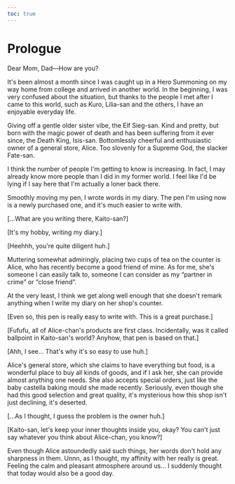 ```yaml
---
toc: true
---
```


# Prologue

Dear Mom, Dad—How are you?

It's been almost a month since I was caught up in a Hero Summoning on my way
home from college and arrived in another world. In the beginning, I was very
confused about the situation, but thanks to the people I met after I came to
this world, such as Kuro, Lilia-san and the others, I have an enjoyable everyday
life.

Giving off a gentle older sister vibe, the Elf Sieg-san. Kind and pretty, but
born with the magic power of death and has been suffering from it ever since,
the Death King, Isis-san. Bottomlessly cheerful and enthusiastic owner of a
general store, Alice. Too slovenly for a Supreme God, the slacker Fate-san.

I think the number of people I'm getting to know is increasing. In fact, I may
already know more people than I did in my former world. I feel like I'd be lying
if I say here that I'm actually a loner back there.

Smoothly moving my pen, I wrote words in my diary. The pen I'm using now is a
newly purchased one, and it's much easier to write with.

[...What are you writing there, Kaito-san?]

[It's my hobby, writing my diary.]

[Heehhh, you're quite diligent huh.]

Muttering somewhat admiringly, placing two cups of tea on the counter is Alice,
who has recently become a good friend of mine. As for me, she's someone I can
easily talk to, someone I can consider as my “partner in crime” or “close
friend”.

At the very least, I think we get along well enough that she doesn't remark
anything when I write my diary on her shop's counter.

[Even so, this pen is really easy to write with. This is a great purchase.]

[Fufufu, all of Alice-chan's products are first class. Incidentally, was it
called ballpoint in Kaito-san's world? Anyhow, that pen is based on that.]

[Ahh, I see... That's why it's so easy to use huh.]

Alice's general store, which she claims to have everything but food, is a
wonderful place to buy all kinds of goods, and if I ask her, she can provide
almost anything one needs. She also accepts special orders, just like the baby
castella baking mould she made recently. Seriously, even though she had this
good selection and great quality, it's mysterious how this shop isn't just
declining, it's deserted.

[...As I thought, I guess the problem is the owner huh.]

[Kaito-san, let's keep your inner thoughts inside you, okay? You can't just say
whatever you think about Alice-chan, you know?]

Even though Alice astoundedly said such things, her words don't hold any
sharpness in them. Unnn, as I thought, my affinity with her really is great.
Feeling the calm and pleasant atmosphere around us... I suddenly thought that
today would also be a good day.
